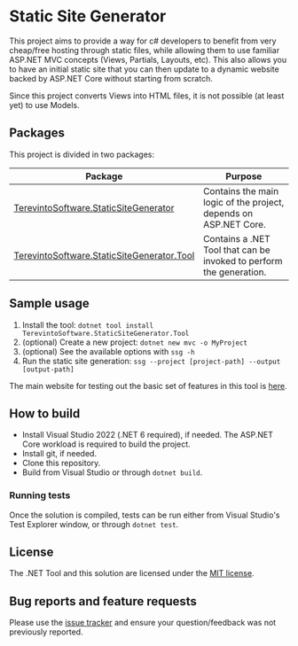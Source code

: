 # Static Site Generator

This project aims to provide a way for c# developers to benefit from very cheap/free hosting through static files, 
while allowing them to use familiar ASP.NET MVC concepts (Views, Partials, Layouts, etc).
This also allows you to have an initial static site that you can then update to a dynamic website backed by ASP.NET Core without starting from scratch.

Since this project converts Views into HTML files, it is not possible (at least yet) to use Models.

## Packages

This project is divided in two packages:

| Package | Purpose |
| ------- | ------- |
| [TerevintoSoftware.StaticSiteGenerator][1] | Contains the main logic of the project, depends on ASP.NET Core. |
| [TerevintoSoftware.StaticSiteGenerator.Tool][2] | Contains a .NET Tool that can be invoked to perform the generation. |

## Sample usage

1. Install the tool: `dotnet tool install TerevintoSoftware.StaticSiteGenerator.Tool`
2. (optional) Create a new project: `dotnet new mvc -o MyProject`
3. (optional) See the available options with `ssg -h`
4. Run the static site generation: `ssg --project [project-path] --output [output-path]`

The main website for testing out the basic set of features in this tool is [here](https://ctssgdemo.z16.web.core.windows.net/index.html).

## How to build

* Install Visual Studio 2022 (.NET 6 required), if needed. The ASP.NET Core workload is required to build the project.
* Install git, if needed.
* Clone this repository.
* Build from Visual Studio or through `dotnet build`.

### Running tests

Once the solution is compiled, tests can be run either from Visual Studio's Test Explorer window, or through `dotnet test`.

## License

The .NET Tool and this solution are licensed under the [MIT license](/LICENSE).

## Bug reports and feature requests

Please use the [issue tracker](https://github.com/CamiloTerevinto/TerevintoSoftware.StaticSiteGenerator/issues) and ensure your question/feedback was not previously reported.

[1]: https://www.nuget.org/packages/TerevintoSoftware.StaticSiteGenerator/
[2]: https://www.nuget.org/packages/TerevintoSoftware.StaticSiteGenerator.Tool/
